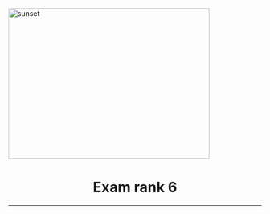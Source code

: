 

<img src="https://github.com/DevAwizard/Exam_42/assets/153505451/709b90c7-ecab-4f45-a73c-6279c37e60d3" alt="sunset" width="400" height="300">




<div align="center">
  <h1>Exam rank 6</h1>
</div>

---
